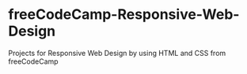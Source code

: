 # freeCodeCamp-Responsive-Web-Design
Projects for Responsive Web Design by using HTML and CSS from freeCodeCamp
